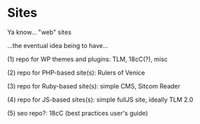 # Sites
Ya know... "web" sites




...the eventual idea being to have... 

(1) repo for WP themes and plugins: TLM, 18cC(?), misc

(2) repo for PHP-based site(s): Rulers of Venice

(3) repo for Ruby-based site(s): simple CMS, Sitcom Reader

(4) repo for JS-based sites(s): simple fullJS site, ideally TLM 2.0

(5) seo repo?: 18cC (best practices user's guide)
